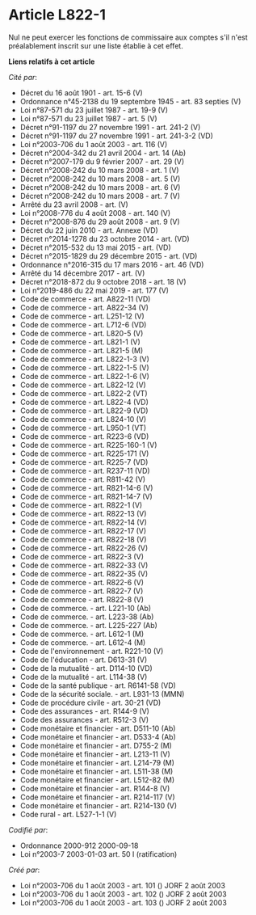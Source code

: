 # Article L822-1

Nul ne peut exercer les fonctions de commissaire aux comptes s'il n'est préalablement inscrit sur une liste établie à cet
effet.

**Liens relatifs à cet article**

_Cité par_:

  - Décret du 16 août 1901 - art. 15-6 (V)
  - Ordonnance n°45-2138 du 19 septembre 1945 - art. 83 septies (V)
  - Loi n°87-571 du 23 juillet 1987 - art. 19-9 (V)
  - Loi n°87-571 du 23 juillet 1987 - art. 5 (V)
  - Décret n°91-1197 du 27 novembre 1991 - art. 241-2 (V)
  - Décret n°91-1197 du 27 novembre 1991 - art. 241-3-2 (VD)
  - Loi n°2003-706 du 1 août 2003 - art. 116 (V)
  - Décret n°2004-342 du 21 avril 2004 - art. 14 (Ab)
  - Décret n°2007-179 du 9 février 2007 - art. 29 (V)
  - Décret n°2008-242 du 10 mars 2008 - art. 1 (V)
  - Décret n°2008-242 du 10 mars 2008 - art. 5 (V)
  - Décret n°2008-242 du 10 mars 2008 - art. 6 (V)
  - Décret n°2008-242 du 10 mars 2008 - art. 7 (V)
  - Arrêté du 23 avril 2008 - art. (V)
  - Loi n°2008-776 du 4 août 2008 - art. 140 (V)
  - Décret n°2008-876 du 29 août 2008 - art. 9 (V)
  - Décret du 22 juin 2010 - art. Annexe (VD)
  - Décret n°2014-1278 du 23 octobre 2014 - art. (VD)
  - Décret n°2015-532 du 13 mai 2015 - art. (VD)
  - Décret n°2015-1829 du 29 décembre 2015 - art. (VD)
  - Ordonnance n°2016-315 du 17 mars 2016 - art. 46 (VD)
  - Arrêté du 14 décembre 2017 - art. (V)
  - Décret n°2018-872 du 9 octobre 2018 - art. 18 (V)
  - Loi n°2019-486 du 22 mai 2019 - art. 177 (V)
  - Code de commerce - art. A822-11 (VD)
  - Code de commerce - art. A822-34 (V)
  - Code de commerce - art. L251-12 (V)
  - Code de commerce - art. L712-6 (VD)
  - Code de commerce - art. L820-5 (V)
  - Code de commerce - art. L821-1 (V)
  - Code de commerce - art. L821-5 (M)
  - Code de commerce - art. L822-1-3 (V)
  - Code de commerce - art. L822-1-5 (V)
  - Code de commerce - art. L822-1-6 (V)
  - Code de commerce - art. L822-12 (V)
  - Code de commerce - art. L822-2 (VT)
  - Code de commerce - art. L822-4 (VD)
  - Code de commerce - art. L822-9 (VD)
  - Code de commerce - art. L824-10 (V)
  - Code de commerce - art. L950-1 (VT)
  - Code de commerce - art. R223-6 (VD)
  - Code de commerce - art. R225-160-1 (V)
  - Code de commerce - art. R225-171 (V)
  - Code de commerce - art. R225-7 (VD)
  - Code de commerce - art. R237-11 (VD)
  - Code de commerce - art. R811-42 (V)
  - Code de commerce - art. R821-14-6 (V)
  - Code de commerce - art. R821-14-7 (V)
  - Code de commerce - art. R822-1 (V)
  - Code de commerce - art. R822-13 (V)
  - Code de commerce - art. R822-14 (V)
  - Code de commerce - art. R822-17 (V)
  - Code de commerce - art. R822-18 (V)
  - Code de commerce - art. R822-26 (V)
  - Code de commerce - art. R822-3 (V)
  - Code de commerce - art. R822-33 (V)
  - Code de commerce - art. R822-35 (V)
  - Code de commerce - art. R822-6 (V)
  - Code de commerce - art. R822-7 (V)
  - Code de commerce - art. R822-8 (V)
  - Code de commerce. - art. L221-10 (Ab)
  - Code de commerce. - art. L223-38 (Ab)
  - Code de commerce. - art. L225-227 (Ab)
  - Code de commerce. - art. L612-1 (M)
  - Code de commerce. - art. L612-4 (M)
  - Code de l'environnement - art. R221-10 (V)
  - Code de l'éducation - art. D613-31 (V)
  - Code de la mutualité - art. D114-10 (VD)
  - Code de la mutualité - art. L114-38 (V)
  - Code de la santé publique - art. R6141-58 (VD)
  - Code de la sécurité sociale. - art. L931-13 (MMN)
  - Code de procédure civile - art. 30-21 (VD)
  - Code des assurances - art. R144-9 (V)
  - Code des assurances - art. R512-3 (V)
  - Code monétaire et financier - art. D511-10 (Ab)
  - Code monétaire et financier - art. D533-4 (Ab)
  - Code monétaire et financier - art. D755-2 (M)
  - Code monétaire et financier - art. L213-11 (V)
  - Code monétaire et financier - art. L214-79 (M)
  - Code monétaire et financier - art. L511-38 (M)
  - Code monétaire et financier - art. L512-82 (M)
  - Code monétaire et financier - art. R144-8 (V)
  - Code monétaire et financier - art. R214-117 (V)
  - Code monétaire et financier - art. R214-130 (V)
  - Code rural - art. L527-1-1 (V)

_Codifié par_:

  - Ordonnance 2000-912 2000-09-18
  - Loi n°2003-7 2003-01-03 art. 50 I (ratification)

_Créé par_:

  - Loi n°2003-706 du 1 août 2003 - art. 101 () JORF 2 août 2003
  - Loi n°2003-706 du 1 août 2003 - art. 102 () JORF 2 août 2003
  - Loi n°2003-706 du 1 août 2003 - art. 103 () JORF 2 août 2003
